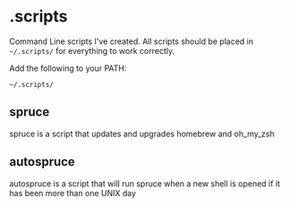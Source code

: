 # .scripts

Command Line scripts I've created. All scripts should be placed in
```~/.scripts/``` for everything to work correctly.

Add the following to your PATH:
```
~/.scripts/
```


## spruce

spruce is a script that updates and upgrades homebrew and oh_my_zsh

## autospruce

autospruce is a script that will run spruce when a new shell is opened
if it has been more than one UNIX day

